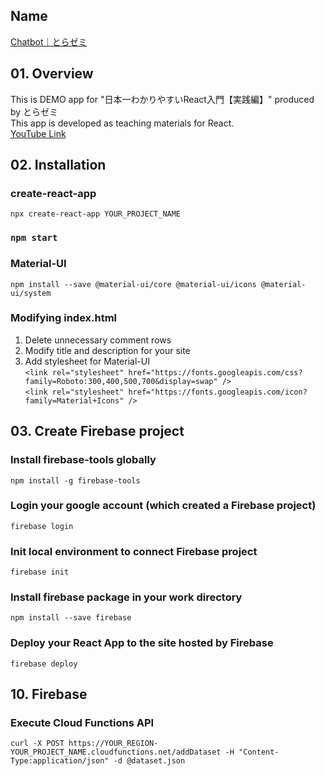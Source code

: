 ## Name
[Chatbot｜とらゼミ](https://chatbot-demo-1bc98.web.app/)

## 01. Overview
This is DEMO app for "日本一わかりやすいReact入門【実践編】" produced by とらゼミ  
This app is developed as teaching materials for React.  
[YouTube Link](https://www.youtube.com/playlist?list=PLX8Rsrpnn3IVOk48awq_nKW0aFP0MGpnn)

## 02. Installation
### create-react-app
`npx create-react-app YOUR_PROJECT_NAME`

### `npm start`

### Material-UI
`npm install --save @material-ui/core @material-ui/icons @material-ui/system`

### Modifying index.html
1. Delete unnecessary comment rows
2. Modify title and description for your site
3. Add stylesheet for Material-UI  
`<link rel="stylesheet" href="https://fonts.googleapis.com/css?family=Roboto:300,400,500,700&display=swap" />`  
`<link rel="stylesheet" href="https://fonts.googleapis.com/icon?family=Material+Icons" />`

## 03. Create Firebase project

### Install firebase-tools globally 
`npm install -g firebase-tools`

### Login your google account (which created a Firebase project)
`firebase login`

### Init local environment to connect Firebase project
`firebase init`

### Install firebase package in your work directory
`npm install --save firebase`

### Deploy your React App to the site hosted by Firebase
`firebase deploy` 

## 10. Firebase

### Execute Cloud Functions API
`curl -X POST https://YOUR_REGION-YOUR_PROJECT_NAME.cloudfunctions.net/addDataset -H "Content-Type:application/json" -d @dataset.json`